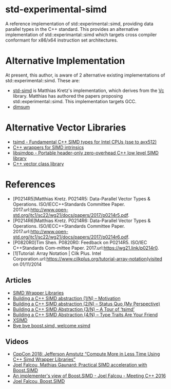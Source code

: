 # std-experimental-simd
A reference implementation of std::experimental::simd, providing data parallel types in the C++ standard.  This provides an alternative implementation of std::experimantal::simd which targets cross compiler conformant for x86/x64 instruction set architectures.

# Alternative Implementation
At present, this author, is aware of 2 alternative existing implementations of std::experimental::simd.  These are:
- [std-simd](https://github.com/VcDevel/std-simd) is Matthias Kretz's implementation, which derives from the [Vc](https://github.com/VcDevel/Vc) library. Matthias has authored the papers proposing std::experimental::simd.  This implementation targets GCC.
- [dimsum](https://github.com/google/dimsum)

# Alternative Vector Libraries
- [tsimd - Fundamental C++ SIMD types for Intel CPUs (sse to avx512)](https://github.com/ospray/tsimd)
- [C++ wrappers for SIMD intrinsics](https://github.com/QuantStack/xsimd)
- [libsimdpp - Portable header-only zero-overhead C++ low level SIMD library](https://github.com/p12tic/libsimdpp)
- [C++ vector class library](https://www.agner.org/optimize/#vectorclass)

# References
- [P0214R5]Matthias Kretz. P0214R5: Data-Parallel Vector Types & Operations. ISO/IECC++Standards Committee Paper. 2017.url:http://www.open-std.org/jtc1/sc22/wg21/docs/papers/2017/p0214r5.pdf.
- [P0214R6]Matthias Kretz. P0214R6: Data-Parallel Vector Types & Operations. ISO/IECC++Standards Committee Paper. 2017.url:http://www.open-std.org/jtc1/sc22/wg21/docs/papers/2017/p0214r6.pdf.
- [P0820R0]Tim Shen. P0820R0: Feedback on P0214R5. ISO/IEC C++Standards Com-mittee Paper. 2017.url:https://wg21.link/p0214r0.
- [1]Tutorial: Array Notation | Cilk Plus. Intel Corporation.url:https://www.cilkplus.org/tutorial-array-notation(visited on 01/11/2014

## Articles
- [SIMD Wrapper Libraries](https://cppcast.com/jeff-amstutz-simd-wrapper-libs/)
- [Building a C++ SIMD abstraction (1/N) – Motivation](https://jeffamstutz.io/2017/12/07/building-a-c-simd-abstraction-1-n-motivation/)
- [Building a C++ SIMD abstraction (2/N) – Status Quo (My Perspective)](https://jeffamstutz.io/2017/12/14/building-a-c-simd-abstraction-2-n-status-quo-my-perspective/)
- [Building a C++ SIMD Abstraction (3/N) – A Tour of ‘tsimd’](https://jeffamstutz.io/2018/01/02/building-a-c-simd-abstraction-3-n-a-tour-of-tsimd/)
- [Building a C++ SIMD Abstraction (4/N) – Type Traits Are Your Friend](https://jeffamstutz.io/2018/03/30/building-a-c-simd-abstraction-4-n-type-traits-are-your-friend/)
- [XSIMD](https://quantstack.net/xsimd.html)
- [Bye bye boost.simd, welcome xsimd](https://serge-sans-paille.github.io/pythran-stories/bye-bye-boostsimd-welcome-xsimd.html)

## Videos
- [CppCon 2018: Jefferson Amstutz “Compute More in Less Time Using C++ Simd Wrapper Libraries”](https://www.youtube.com/watch?v=8khWb-Bhhvs)
- [Joel Falcou, Mathias Gaunard: Practical SIMD acceleration with Boost.SIMD](https://www.youtube.com/watch?v=nxsBPjDTpZc)
- [An implementer's view of Boost.SIMD - Joel Falcou - Meeting C++ 2016](https://www.youtube.com/watch?v=QEywuJ122F4)
- [Joel Falcou, Boost.SIMD](https://www.youtube.com/watch?v=vf9wE9fIb0A)